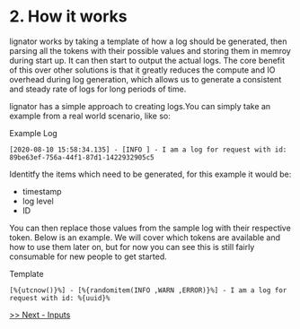 # 2. How it works

lignator works by taking a template of how a log should be generated, then parsing all the tokens with their possible values and storing them in memroy during start up. It can then start to output the actual logs. The core benefit of this over other solutions is that it greatly reduces the compute and IO overhead during log generation, which allows us to generate a consistent and steady rate of logs for long periods of time.

lignator has a simple approach to creating logs.You can simply take an example from a real world scenario, like so:

Example Log

```
[2020-08-10 15:58:34.135] - [INFO ] - I am a log for request with id: 89be63ef-756a-44f1-87d1-1422932905c5
```

Identitfy the items which need to be generated, for this example it would be:

- timestamp
- log level
- ID

You can then replace those values from the sample log with their respective token. Below is an example. We will cover which tokens are available and how to use them later on, but for now you can see this is still fairly consumable for new people to get started.

Template

```
[%{utcnow()}%] - [%{randomitem(INFO ,WARN ,ERROR)}%] - I am a log for request with id: %{uuid}%
```

[>> Next - Inputs](/docs/3.input.md)